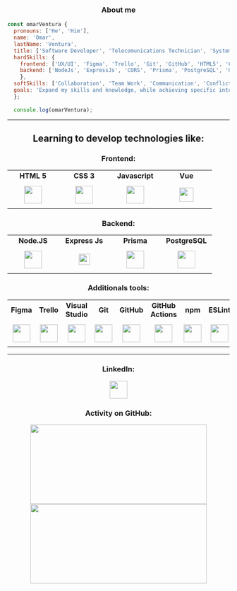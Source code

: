<div align="center">
  
### About me
</div>
  
``` javascript
const omarVentura {
  pronouns: ['He', 'Him'],
  name: 'Omar',
  lastName: 'Ventura',
  title: ['Software Developer', 'Telecomunications Technician', 'System Analyst'],
  hardSkills: {
    frontend: ['UX/UI', 'Figma', 'Trello', 'Git', 'GitHub', 'HTML5', 'CSS3', 'Javascript', 'VueJs'],
    backend: ['NodeJs', 'ExpressJs', 'CORS', 'Prisma', 'PostgreSQL', 'GitHub Actions', 'Jest'],
    },
  softSkills: ['Collaboration', 'Team Work', 'Communication', 'Conflict & incidents Resolutions', 'Public Speaking', 'Creativity'],
  goals: 'Expand my skills and knowledge, while achieving specific interpersonal and work objectives.'
  };
  
  console.log(omarVentura);

```
<hr>
<div align="center">

## Learning to develop technologies like:
### Frontend:
<table>
  <tr align="center">
    <td width="100px"><strong>HTML 5</strong></td>
    <td width="100px"><strong>CSS 3</strong></td>
    <td width="100px"><strong>Javascript</strong></td>
    <td width="100px"><strong>Vue</strong></td>
  </tr>
  <tr align="center" height="60px">
    <td><img height="40px" src="https://cdn.worldvectorlogo.com/logos/html-1.svg"></td>
    <td><img height="40px" src="https://cdn.worldvectorlogo.com/logos/css-3.svg"></td>
    <td><img height="40px" src="https://cdn.worldvectorlogo.com/logos/logo-javascript.svg"></td>
    <td><img height="32px" src="https://cdn.worldvectorlogo.com/logos/vue-9.svg"></td>
  </tr>
</table>

### Backend:
<table>
  <tr align="center">
    <td width="100px"><strong>Node.JS</strong></td>
    <td width="100px"><strong>Express Js</strong></td>
    <td width="100px"><strong>Prisma</strong></td>
    <td width="100px"><strong>PostgreSQL</strong></td>
  </tr>
  <tr align="center" height="60px">
    <td><img height="40px" src="https://cdn.worldvectorlogo.com/logos/nodejs-icon.svg"></td>
    <td><img height="25px"  style="color:white" src="https://expressjs.com/images/express-facebook-share.png"></td>
    <td><img height="40px" src="https://cdn.worldvectorlogo.com/logos/prisma-2.svg"></td>
    <td><img height="40px" src="https://cdn.worldvectorlogo.com/logos/postgresql.svg"></td>
  </tr>
</table>

### Additionals tools:
<table>
  <tr align="center">
    <td width="100px"><strong>Figma</strong></td>
    <td width="100px"><strong>Trello</strong></td>
    <td width="100px"><strong>Visual Studio</strong></td>
    <td width="100px"><strong>Git</strong></td>
    <td width="100px"><strong>GitHub</strong></td>
    <td width="100px"><strong>GitHub Actions</strong></td>
    <td width="100px"><strong>npm</strong></td>
    <td width="100px"><strong>ESLint</strong></td>
    <td width="100px"><strong>TDD Jest</strong></td>
  </tr>
  <tr align="center" height="60px">
    <td><img height="40px" src="https://cdn.worldvectorlogo.com/logos/figma-1.svg"></td>
    <td><img height="40px" src="https://cdn.worldvectorlogo.com/logos/trello.svg"></td>
    <td><img height="40px" src="https://cdn.worldvectorlogo.com/logos/visual-studio-code-1.svg"></td>
    <td><img height="40px" src="https://cdn.worldvectorlogo.com/logos/git-icon.svg"></td>
    <td><img height="40px" src="https://img.icons8.com/color/480/github--v1.png"></td>
    <td><img height="40px" src="https://seeklogo.com/images/G/github-actions-logo-031704BDC6-seeklogo.com.png"></td>
    <td><img height="40px" src="https://cdn.worldvectorlogo.com/logos/npm.svg"></td>
    <td><img height="40px" src="https://cdn.worldvectorlogo.com/logos/eslint-1.svg"></td>
    <td><img height="40px" src="https://symbols.getvecta.com/stencil_25/40_jest.5fde12ec22.png"></td> 
  </tr>
</table>
  
</div>
<hr>
<div align="center">
<div>
  <div>
    <h3>LinkedIn:</h3>
<a href="https://www.linkedin.com/in/omar-ventura-5b784b216"><img height="40px" src="https://cdn.worldvectorlogo.com/logos/linkedin-icon.svg"></a>
  </div>
  </div>
  
### Activity on GitHub:
  <img height="180em" width="400em" src="https://github-readme-stats.vercel.app/api?username=OmarVenturaP&show_icons=true&theme=tokyonight&hide_border=true"/>
  <img height="180em" width="400em" src="http://github-readme-streak-stats.herokuapp.com?user=OmarVenturaP&theme=tokyonight_duo&date_format=M%20j%5B%2C%20Y%5D"/>
  
</div>
